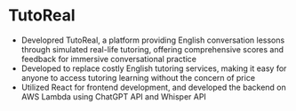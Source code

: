 # TutoReal

- Developred TutoReal, a platform providing English conversation lessons through simulated real-life tutoring, offering comprehensive scores and feedback for immersive conversational practice
- Developed to replace costly English tutoring services, making it easy for anyone to access tutoring learning without the concern of price
- Utilized React for frontend development, and developed the backend on AWS Lambda using ChatGPT API and Whisper API

<p align="center">
<img width="70%" src"=https://github.com/AstroHyo/Tutor-App/blob/main/TutoReal_1.jpeg">
<img width="70%" src"=https://github.com/AstroHyo/Tutor-App/blob/main/TutoReal_2.jpeg">
</p>
